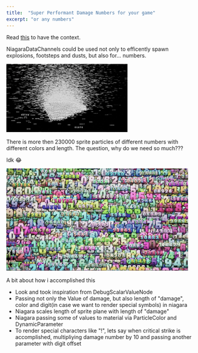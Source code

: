 ```yaml
---
title:  "Super Performant Damage Numbers for your game"
excerpt: "or any numbers"
---
```


Read 
[this](https://dev.epicgames.com/community/learning/tutorials/RJbm/unreal-engine-niagara-data-channels-intro)
to have the context.

NiagaraDataChannels could be used not only to efficently spawn explosions, footsteps and dusts, but also for... numbers.

![FastAf](/assets/fastaf.gif)

There is more then 230000 sprite particles of different numbers with different colors and length.
The question, why do we need so much???

Idk 😂

![Numberscolored.gif](/assets/numberscolored.gif)

A bit about how i accomplished this
* Look and took inspiration from DebugScalarValueNode
* Passing not only the Value of damage, but also length of "damage", color and digit(in case we want to render special symbols) in niagara
* Niagara scales length of sprite plane with length of "damage"
* Niagara passing some of values to material via ParticleColor and DynamicParameter
* To render special characters like "!", lets say when critical strike is accomplished, multipliying damage number by 10 and passing another parameter with digit offset
